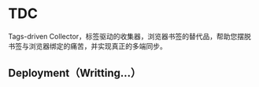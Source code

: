 # TDC
Tags-driven Collector，标签驱动的收集器，浏览器书签的替代品，帮助您摆脱书签与浏览器绑定的痛苦，并实现真正的多端同步。

## Deployment（Writting...）



